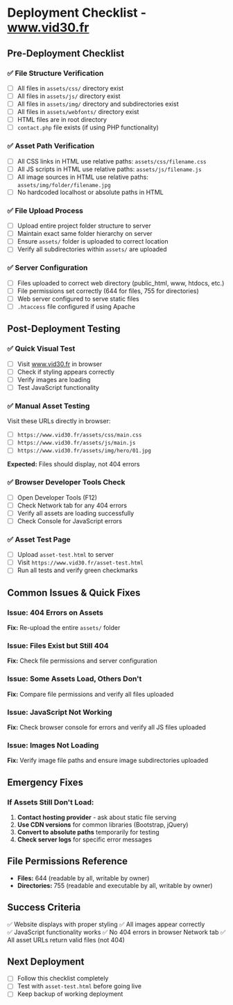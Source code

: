 # Deployment Checklist - www.vid30.fr

## Pre-Deployment Checklist

### ✅ File Structure Verification
- [ ] All files in `assets/css/` directory exist
- [ ] All files in `assets/js/` directory exist  
- [ ] All files in `assets/img/` directory and subdirectories exist
- [ ] All files in `assets/webfonts/` directory exist
- [ ] HTML files are in root directory
- [ ] `contact.php` file exists (if using PHP functionality)

### ✅ Asset Path Verification
- [ ] All CSS links in HTML use relative paths: `assets/css/filename.css`
- [ ] All JS scripts in HTML use relative paths: `assets/js/filename.js`
- [ ] All image sources in HTML use relative paths: `assets/img/folder/filename.jpg`
- [ ] No hardcoded localhost or absolute paths in HTML

### ✅ File Upload Process
- [ ] Upload entire project folder structure to server
- [ ] Maintain exact same folder hierarchy on server
- [ ] Ensure `assets/` folder is uploaded to correct location
- [ ] Verify all subdirectories within `assets/` are uploaded

### ✅ Server Configuration
- [ ] Files uploaded to correct web directory (public_html, www, htdocs, etc.)
- [ ] File permissions set correctly (644 for files, 755 for directories)
- [ ] Web server configured to serve static files
- [ ] `.htaccess` file configured if using Apache

## Post-Deployment Testing

### ✅ Quick Visual Test
- [ ] Visit www.vid30.fr in browser
- [ ] Check if styling appears correctly
- [ ] Verify images are loading
- [ ] Test JavaScript functionality

### ✅ Manual Asset Testing
Visit these URLs directly in browser:
- [ ] `https://www.vid30.fr/assets/css/main.css`
- [ ] `https://www.vid30.fr/assets/js/main.js`
- [ ] `https://www.vid30.fr/assets/img/hero/01.jpg`

**Expected:** Files should display, not 404 errors

### ✅ Browser Developer Tools Check
- [ ] Open Developer Tools (F12)
- [ ] Check Network tab for any 404 errors
- [ ] Verify all assets are loading successfully
- [ ] Check Console for JavaScript errors

### ✅ Asset Test Page
- [ ] Upload `asset-test.html` to server
- [ ] Visit `https://www.vid30.fr/asset-test.html`
- [ ] Run all tests and verify green checkmarks

## Common Issues & Quick Fixes

### Issue: 404 Errors on Assets
**Fix:** Re-upload the entire `assets/` folder

### Issue: Files Exist but Still 404
**Fix:** Check file permissions and server configuration

### Issue: Some Assets Load, Others Don't
**Fix:** Compare file permissions and verify all files uploaded

### Issue: JavaScript Not Working
**Fix:** Check browser console for errors and verify all JS files uploaded

### Issue: Images Not Loading
**Fix:** Verify image file paths and ensure image subdirectories uploaded

## Emergency Fixes

### If Assets Still Don't Load:
1. **Contact hosting provider** - ask about static file serving
2. **Use CDN versions** for common libraries (Bootstrap, jQuery)
3. **Convert to absolute paths** temporarily for testing
4. **Check server logs** for specific error messages

## File Permissions Reference
- **Files:** 644 (readable by all, writable by owner)
- **Directories:** 755 (readable and executable by all, writable by owner)

## Success Criteria
✅ Website displays with proper styling
✅ All images appear correctly  
✅ JavaScript functionality works
✅ No 404 errors in browser Network tab
✅ All asset URLs return valid files (not 404)

## Next Deployment
- [ ] Follow this checklist completely
- [ ] Test with `asset-test.html` before going live
- [ ] Keep backup of working deployment